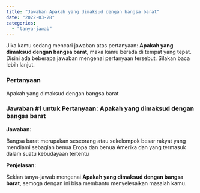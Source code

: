 ```yaml
---
title: "Jawaban Apakah yang dimaksud dengan bangsa barat"
date: "2022-03-28"
categories: 
  - "tanya-jawab"
---
```


Jika kamu sedang mencari jawaban atas pertanyaan: **Apakah yang dimaksud dengan bangsa barat**, maka kamu berada di tempat yang tepat. Disini ada beberapa jawaban mengenai pertanyaan tersebut. Silakan baca lebih lanjut.

### Pertanyaan

Apakah yang dimaksud dengan bangsa barat

### Jawaban #1 untuk Pertanyaan: Apakah yang dimaksud dengan bangsa barat

**Jawaban:**

Bangsa barat merupakan seseorang atau sekelompok besar rakyat yang mendiami sebagian benua Eropa dan benua Amerika dan yang termasuk dalam suatu kebudayaan tertentu

**Penjelasan:**

Sekian tanya-jawab mengenai **Apakah yang dimaksud dengan bangsa barat**, semoga dengan ini bisa membantu menyelesaikan masalah kamu.

